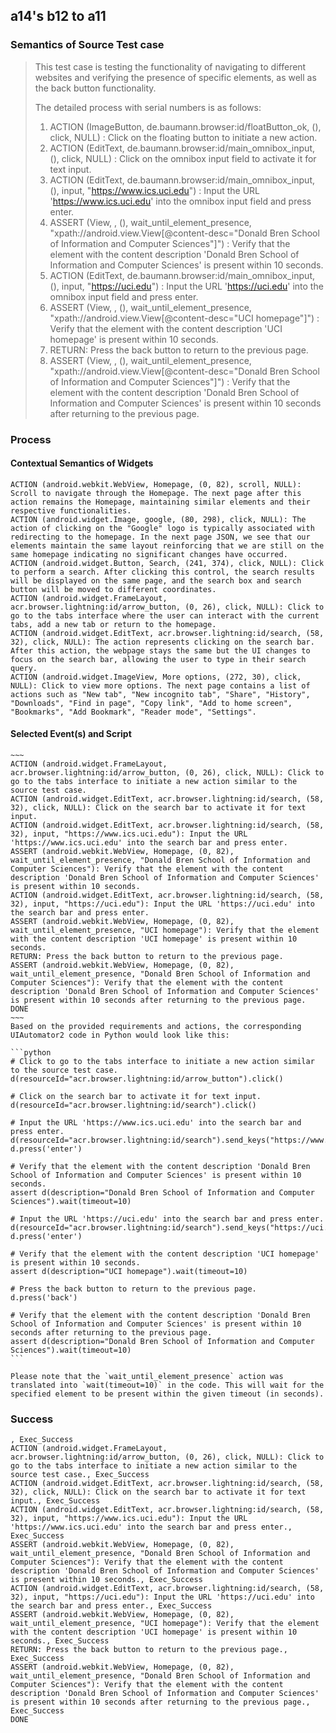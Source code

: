## a14's b12 to a11

### Semantics of Source Test case
> This test case is testing the functionality of navigating to different websites and verifying the presence of specific elements, as well as the back button functionality.
> 
> The detailed process with serial numbers is as follows:
> 
> 1. ACTION (ImageButton, de.baumann.browser:id/floatButton_ok, (), click, NULL) : Click on the floating button to initiate a new action.
> 2. ACTION (EditText, de.baumann.browser:id/main_omnibox_input, (), click, NULL) : Click on the omnibox input field to activate it for text input.
> 3. ACTION (EditText, de.baumann.browser:id/main_omnibox_input, (), input, "https://www.ics.uci.edu") : Input the URL 'https://www.ics.uci.edu' into the omnibox input field and press enter.
> 4. ASSERT (View, , (), wait_until_element_presence, "xpath://android.view.View[@content-desc="Donald Bren School of Information and Computer Sciences"]") : Verify that the element with the content description 'Donald Bren School of Information and Computer Sciences' is present within 10 seconds.
> 5. ACTION (EditText, de.baumann.browser:id/main_omnibox_input, (), input, "https://uci.edu") : Input the URL 'https://uci.edu' into the omnibox input field and press enter.
> 6. ASSERT (View, , (), wait_until_element_presence, "xpath://android.view.View[@content-desc="UCI homepage"]") : Verify that the element with the content description 'UCI homepage' is present within 10 seconds.
> 7. RETURN: Press the back button to return to the previous page.
> 8. ASSERT (View, , (), wait_until_element_presence, "xpath://android.view.View[@content-desc="Donald Bren School of Information and Computer Sciences"]") : Verify that the element with the content description 'Donald Bren School of Information and Computer Sciences' is present within 10 seconds after returning to the previous page.

### Process
#### Contextual Semantics of Widgets
````
ACTION (android.webkit.WebView, Homepage, (0, 82), scroll, NULL): Scroll to navigate through the Homepage. The next page after this action remains the Homepage, maintaining similar elements and their respective functionalities.
ACTION (android.widget.Image, google, (80, 298), click, NULL): The action of clicking on the "Google" logo is typically associated with redirecting to the homepage. In the next page JSON, we see that our elements maintain the same layout reinforcing that we are still on the same homepage indicating no significant changes have occurred.
ACTION (android.widget.Button, Search, (241, 374), click, NULL): Click to perform a search. After clicking this control, the search results will be displayed on the same page, and the search box and search button will be moved to different coordinates.
ACTION (android.widget.FrameLayout, acr.browser.lightning:id/arrow_button, (0, 26), click, NULL): Click to go to the tabs interface where the user can interact with the current tabs, add a new tab or return to the homepage.
ACTION (android.widget.EditText, acr.browser.lightning:id/search, (58, 32), click, NULL): The action represents clicking on the search bar. After this action, the webpage stays the same but the UI changes to focus on the search bar, allowing the user to type in their search query.
ACTION (android.widget.ImageView, More options, (272, 30), click, NULL): Click to view more options. The next page contains a list of actions such as "New tab", "New incognito tab", "Share", "History", "Downloads", "Find in page", "Copy link", "Add to home screen", "Bookmarks", "Add Bookmark", "Reader mode", "Settings".

````

#### Selected Event(s) and Script
````
~~~
ACTION (android.widget.FrameLayout, acr.browser.lightning:id/arrow_button, (0, 26), click, NULL): Click to go to the tabs interface to initiate a new action similar to the source test case.
ACTION (android.widget.EditText, acr.browser.lightning:id/search, (58, 32), click, NULL): Click on the search bar to activate it for text input.
ACTION (android.widget.EditText, acr.browser.lightning:id/search, (58, 32), input, "https://www.ics.uci.edu"): Input the URL 'https://www.ics.uci.edu' into the search bar and press enter.
ASSERT (android.webkit.WebView, Homepage, (0, 82), wait_until_element_presence, "Donald Bren School of Information and Computer Sciences"): Verify that the element with the content description 'Donald Bren School of Information and Computer Sciences' is present within 10 seconds.
ACTION (android.widget.EditText, acr.browser.lightning:id/search, (58, 32), input, "https://uci.edu"): Input the URL 'https://uci.edu' into the search bar and press enter.
ASSERT (android.webkit.WebView, Homepage, (0, 82), wait_until_element_presence, "UCI homepage"): Verify that the element with the content description 'UCI homepage' is present within 10 seconds.
RETURN: Press the back button to return to the previous page.
ASSERT (android.webkit.WebView, Homepage, (0, 82), wait_until_element_presence, "Donald Bren School of Information and Computer Sciences"): Verify that the element with the content description 'Donald Bren School of Information and Computer Sciences' is present within 10 seconds after returning to the previous page.
DONE
~~~
Based on the provided requirements and actions, the corresponding UIAutomator2 code in Python would look like this:

```python
# Click to go to the tabs interface to initiate a new action similar to the source test case.
d(resourceId="acr.browser.lightning:id/arrow_button").click()

# Click on the search bar to activate it for text input.
d(resourceId="acr.browser.lightning:id/search").click()

# Input the URL 'https://www.ics.uci.edu' into the search bar and press enter.
d(resourceId="acr.browser.lightning:id/search").send_keys("https://www.ics.uci.edu")
d.press('enter')

# Verify that the element with the content description 'Donald Bren School of Information and Computer Sciences' is present within 10 seconds.
assert d(description="Donald Bren School of Information and Computer Sciences").wait(timeout=10)

# Input the URL 'https://uci.edu' into the search bar and press enter.
d(resourceId="acr.browser.lightning:id/search").send_keys("https://uci.edu")
d.press('enter')

# Verify that the element with the content description 'UCI homepage' is present within 10 seconds.
assert d(description="UCI homepage").wait(timeout=10)

# Press the back button to return to the previous page.
d.press('back')

# Verify that the element with the content description 'Donald Bren School of Information and Computer Sciences' is present within 10 seconds after returning to the previous page.
assert d(description="Donald Bren School of Information and Computer Sciences").wait(timeout=10)
```

Please note that the `wait_until_element_presence` action was translated into `wait(timeout=10)` in the code. This will wait for the specified element to be present within the given timeout (in seconds).
````
### Success
````
, Exec_Success
ACTION (android.widget.FrameLayout, acr.browser.lightning:id/arrow_button, (0, 26), click, NULL): Click to go to the tabs interface to initiate a new action similar to the source test case., Exec_Success
ACTION (android.widget.EditText, acr.browser.lightning:id/search, (58, 32), click, NULL): Click on the search bar to activate it for text input., Exec_Success
ACTION (android.widget.EditText, acr.browser.lightning:id/search, (58, 32), input, "https://www.ics.uci.edu"): Input the URL 'https://www.ics.uci.edu' into the search bar and press enter., Exec_Success
ASSERT (android.webkit.WebView, Homepage, (0, 82), wait_until_element_presence, "Donald Bren School of Information and Computer Sciences"): Verify that the element with the content description 'Donald Bren School of Information and Computer Sciences' is present within 10 seconds., Exec_Success
ACTION (android.widget.EditText, acr.browser.lightning:id/search, (58, 32), input, "https://uci.edu"): Input the URL 'https://uci.edu' into the search bar and press enter., Exec_Success
ASSERT (android.webkit.WebView, Homepage, (0, 82), wait_until_element_presence, "UCI homepage"): Verify that the element with the content description 'UCI homepage' is present within 10 seconds., Exec_Success
RETURN: Press the back button to return to the previous page., Exec_Success
ASSERT (android.webkit.WebView, Homepage, (0, 82), wait_until_element_presence, "Donald Bren School of Information and Computer Sciences"): Verify that the element with the content description 'Donald Bren School of Information and Computer Sciences' is present within 10 seconds after returning to the previous page., Exec_Success
DONE
````

